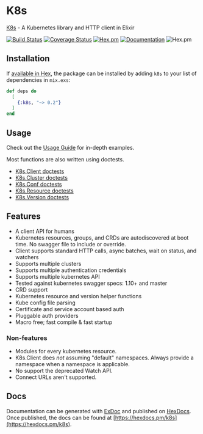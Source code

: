 # K8s

[K8s](https://hexdocs.pm/k8s/readme.html) - A Kubernetes library and HTTP client in Elixir

[![Build Status](https://travis-ci.org/coryodaniel/k8s.svg?branch=master)](https://travis-ci.org/coryodaniel/k8s)
[![Coverage Status](https://coveralls.io/repos/github/coryodaniel/k8s/badge.svg?branch=master)](https://coveralls.io/github/coryodaniel/k8s?branch=master)
[![Hex.pm](http://img.shields.io/hexpm/v/k8s.svg?style=flat)](https://hex.pm/packages/k8s)
[![Documentation](https://img.shields.io/badge/documentation-on%20hexdocs-green.svg)](https://hexdocs.pm/k8s/)
![Hex.pm](https://img.shields.io/hexpm/l/k8s.svg?style=flat)

## Installation

If [available in Hex](https://hex.pm/docs/publish), the package can be installed
by adding `k8s` to your list of dependencies in `mix.exs`:

```elixir
def deps do
  [
    {:k8s, "~> 0.2"}
  ]
end
```

## Usage

Check out the [Usage Guide](https://hexdocs.pm/k8s/usage.html) for in-depth examples.

Most functions are also written using doctests.

* [K8s.Client doctests](https://hexdocs.pm/k8s/K8s.Client.html)
* [K8s.Cluster doctests](https://hexdocs.pm/k8s/K8s.Cluster.html)
* [K8s.Conf doctests](https://hexdocs.pm/k8s/K8s.Conf.html)
* [K8s.Resource doctests](https://hexdocs.pm/k8s/K8s.Resource.html)
* [K8s.Version doctests](https://hexdocs.pm/k8s/K8s.Version.html)

## Features

* A client API for humans
* Kubernetes resources, groups, and CRDs are autodiscovered at boot time. No swagger file to include or override.
* Client supports standard HTTP calls, async batches, wait on status, and watchers
* Supports multiple clusters
* Supports multiple authentication credentials
* Supports multiple kubernetes API
* Tested against kubernetes swagger specs: 1.10+ and master
* CRD support
* Kubernetes resource and version helper functions
* Kube config file parsing
* Certificate and service account based auth
* Pluggable auth providers
* Macro free; fast compile & fast startup

### Non-features

* Modules for every kubernetes resource.
* K8s.Client does *not* assuming "default" namespaces. Always provide a namespace when a namespace is applicable.
* No support the deprecated Watch API.
* Connect URLs aren't supported.

## Docs

Documentation can be generated with [ExDoc](https://github.com/elixir-lang/ex_doc)
and published on [HexDocs](https://hexdocs.pm). Once published, the docs can
be found at [https://hexdocs.pm/k8s](https://hexdocs.pm/k8s).
